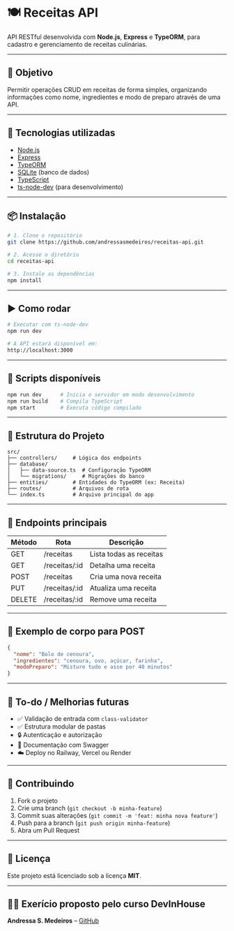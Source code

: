 # 🍽️ Receitas API

API RESTful desenvolvida com **Node.js**, **Express** e **TypeORM**, para cadastro e gerenciamento de receitas culinárias.

---

## 🎯 Objetivo

Permitir operações CRUD em receitas de forma simples, organizando informações como nome, ingredientes e modo de preparo através de uma API.

---

## 🚀 Tecnologias utilizadas

- [Node.js](https://nodejs.org/)
- [Express](https://expressjs.com/)
- [TypeORM](https://typeorm.io/)
- [SQLite](https://www.sqlite.org/) (banco de dados)
- [TypeScript](https://www.typescriptlang.org/)
- [ts-node-dev](https://github.com/wclr/ts-node-dev) (para desenvolvimento)

---

## 📦 Instalação

```bash
# 1. Clone o repositório
git clone https://github.com/andressasmedeiros/receitas-api.git

# 2. Acesse o diretório
cd receitas-api

# 3. Instale as dependências
npm install
```

---

## ▶️ Como rodar

```bash
# Executar com ts-node-dev
npm run dev

# A API estará disponível em:
http://localhost:3000
```

---

## 🔄 Scripts disponíveis

```bash
npm run dev      # Inicia o servidor em modo desenvolvimento
npm run build    # Compila TypeScript
npm start        # Executa código compilado
```

---

## 📂 Estrutura do Projeto

```
src/
├── controllers/     # Lógica dos endpoints
├── database/
│   ├── data-source.ts  # Configuração TypeORM
│   └── migrations/     # Migrações do banco
├── entities/        # Entidades do TypeORM (ex: Receita)
├── routes/          # Arquivos de rota
└── index.ts         # Arquivo principal do app
```

---

## 📮 Endpoints principais

| Método | Rota           | Descrição                 |
|--------|----------------|---------------------------|
| GET    | /receitas      | Lista todas as receitas   |
| GET    | /receitas/:id  | Detalha uma receita       |
| POST   | /receitas      | Cria uma nova receita     |
| PUT    | /receitas/:id  | Atualiza uma receita      |
| DELETE | /receitas/:id  | Remove uma receita        |

---

## 🧪 Exemplo de corpo para POST

```json
{
  "nome": "Bolo de cenoura",
  "ingredientes": "cenoura, ovo, açúcar, farinha",
  "modoPreparo": "Misture tudo e asse por 40 minutos"
}
```

---

## 📌 To-do / Melhorias futuras

- ✅ Validação de entrada com `class-validator`
- ✅ Estrutura modular de pastas
- 🔒 Autenticação e autorização
- 📄 Documentação com Swagger
- ☁️ Deploy no Railway, Vercel ou Render

---

## 🤝 Contribuindo

1. Fork o projeto
2. Crie uma branch (`git checkout -b minha-feature`)
3. Commit suas alterações (`git commit -m 'feat: minha nova feature'`)
4. Push para a branch (`git push origin minha-feature`)
5. Abra um Pull Request

---

## 📄 Licença

Este projeto está licenciado sob a licença **MIT**.

---

## 👩‍💻 Exerício proposto pelo curso DevInHouse

**Andressa S. Medeiros** – [GitHub](https://github.com/andressasmedeiros)
